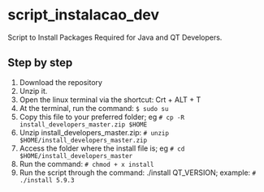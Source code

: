 # script_instalacao_dev

Script to Install Packages Required for Java and QT Developers.

## Step by step

1. Download the repository
2. Unzip it.
3. Open the linux terminal via the shortcut: Crt + ALT + T
4. At the terminal, run the command: `$ sudo su`
5. Copy this file to your preferred folder; eg `# cp -R install_developers_master.zip $HOME`
6. Unzip install_developers_master.zip:  `# unzip $HOME/install_developers_master.zip` 
6. Access the folder where the install file is; eg `# cd $HOME/install_developers_master`
7. Run the command: `# chmod + x install`
8. Run the script through the command: ./install QT_VERSION; example: `# ./install 5.9.3`
